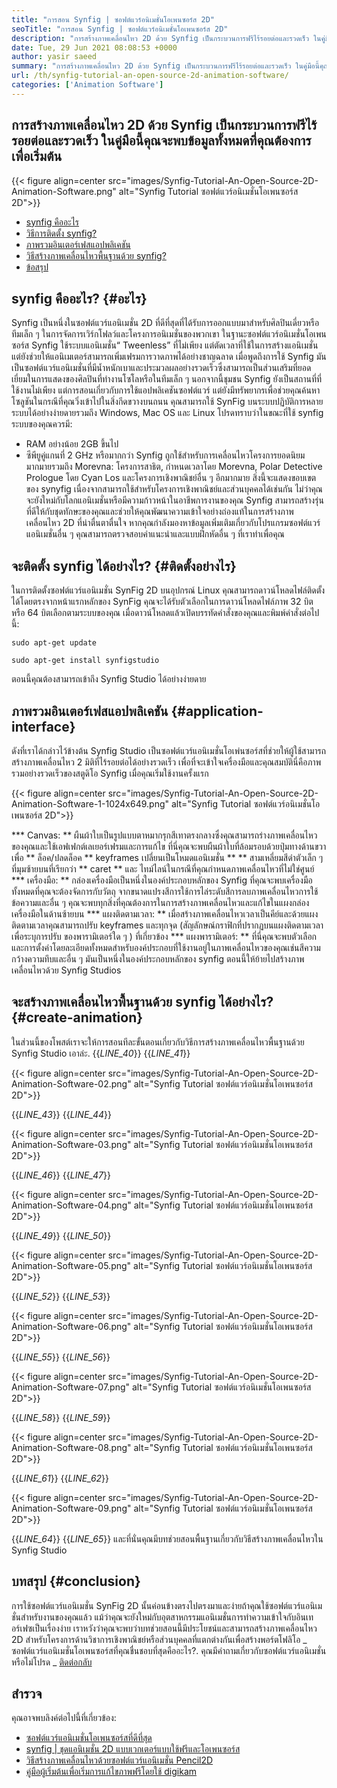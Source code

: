 ```yaml
---
title: "การสอน Synfig | ซอฟต์แวร์อนิเมชั่นโอเพนซอร์ส 2D" 
seoTitle: "การสอน Synfig | ซอฟต์แวร์อนิเมชั่นโอเพนซอร์ส 2D" 
description: "การสร้างภาพเคลื่อนไหว 2D ด้วย Synfig เป็นกระบวนการฟรีไร้รอยต่อและรวดเร็ว ในคู่มือนี้คุณจะพบข้อมูลทั้งหมดที่คุณต้องการเพื่อเริ่มต้น" 
date: Tue, 29 Jun 2021 08:08:53 +0000
author: yasir saeed
summary: "การสร้างภาพเคลื่อนไหว 2D ด้วย Synfig เป็นกระบวนการฟรีไร้รอยต่อและรวดเร็ว ในคู่มือนี้คุณจะพบข้อมูลทั้งหมดที่คุณต้องการเพื่อเริ่มต้น" 
url: /th/synfig-tutorial-an-open-source-2d-animation-software/
categories: ['Animation Software']
---
```


## การสร้างภาพเคลื่อนไหว 2D ด้วย Synfig เป็นกระบวนการฟรีไร้รอยต่อและรวดเร็ว ในคู่มือนี้คุณจะพบข้อมูลทั้งหมดที่คุณต้องการเพื่อเริ่มต้น

{{< figure align=center src="images/Synfig-Tutorial-An-Open-Source-2D-Animation-Software.png" alt="Synfig Tutorial ซอฟต์แวร์อนิเมชั่นโอเพนซอร์ส 2D">}}

  * [synfig คืออะไร][1]
  * [วิธีการติดตั้ง synfig?][2]
  * [ภาพรวมอินเตอร์เฟสแอปพลิเคชัน][3]
  * [วิธีสร้างภาพเคลื่อนไหวพื้นฐานด้วย synfig?][4]
  * [ข้อสรุป][5]

## synfig คืออะไร? {#อะไร}
Synfig เป็นหนึ่งในซอฟต์แวร์แอนิเมชั่น 2D ที่ดีที่สุดที่ได้รับการออกแบบมาสำหรับศิลปินเดี่ยวหรือทีมเล็ก ๆ ในการจัดการเวิร์กโฟลว์และโครงการอนิเมชั่นของพวกเขา ในฐานะซอฟต์แวร์อนิเมชั่นโอเพนซอร์ส Synfig ใช้ระบบแอนิเมชั่น“ Tweenless” ที่ไม่เพียง แต่ตัดเวลาที่ใช้ในการสร้างแอนิเมชั่น แต่ยังช่วยให้แอนิเมเตอร์สามารถเพิ่มเฟรมการวาดภาพได้อย่างชาญฉลาด
เมื่อพูดถึงการใช้ Synfig มันเป็นซอฟต์แวร์แอนิเมชั่นที่มีน้ำหนักเบาและประมวลผลอย่างรวดเร็วซึ่งสามารถเป็นส่วนเสริมที่ยอดเยี่ยมในการแสดงของศิลปินที่ทำงานโซโลหรือในทีมเล็ก ๆ นอกจากนี้ชุมชน Synfig ยังเป็นสถานที่ที่ใช้งานไม่เพียง แต่การสอนเกี่ยวกับการใช้แอปพลิเคชันซอฟต์แวร์ แต่ยังมีทรัพยากรเพื่อช่วยคุณค้นหาโซลูชันในกรณีที่คุณวิ่งเข้าไปในสิ่งกีดขวางบนถนน
คุณสามารถใช้ SynFig บนระบบปฏิบัติการหลายระบบได้อย่างง่ายดายรวมถึง Windows, Mac OS และ Linux โปรดทราบว่าในขณะที่ใช้ synfig ระบบของคุณควรมี:
  * RAM อย่างน้อย 2GB ขึ้นไป
  * ซีพียูคู่แกนที่ 2 GHz หรือมากกว่า
Synfig ถูกใช้สำหรับการเคลื่อนไหวโครงการยอดนิยมมากมายรวมถึง Morevna: โครงการสาธิต, กำหนดเวลาโดย Morevna, Polar Detective Prologue โดย Cyan Los และโครงการเชิงพาณิชย์อื่น ๆ อีกมากมาย สิ่งนี้จะแสดงขอบเขตของ synyfig เนื่องจากสามารถใช้สำหรับโครงการเชิงพาณิชย์และส่วนบุคคลได้เช่นกัน ไม่ว่าคุณจะยังใหม่กับโลกแอนิเมชั่นหรือมีความก้าวหน้าในอาชีพการงานของคุณ Synfig สามารถสร้างรุ่นที่ดีให้กับชุดทักษะของคุณและช่วยให้คุณพัฒนาความเข้าใจอย่างถ่องแท้ในการสร้างภาพเคลื่อนไหว 2D ที่น่าตื่นตาตื่นใจ หากคุณกำลังมองหาข้อมูลเพิ่มเติมเกี่ยวกับโปรแกรมซอฟต์แวร์แอนิเมชั่นอื่น ๆ คุณสามารถตรวจสอบคำแนะนำและแบบฝึกหัดอื่น ๆ ที่เราทำเพื่อคุณ

## จะติดตั้ง synfig ได้อย่างไร? {#ติดตั้งอย่างไร}
ในการติดตั้งซอฟต์แวร์แอนิเมชั่น SynFig 2D บนอุปกรณ์ Linux คุณสามารถดาวน์โหลดไฟล์ติดตั้งได้โดยตรงจากหน้าแรกหลักของ SynFig คุณจะได้รับตัวเลือกในการดาวน์โหลดไฟล์ภาพ 32 บิตหรือ 64 บิตเลือกตามระบบของคุณ
เมื่อดาวน์โหลดแล้วเปิดบรรทัดคำสั่งของคุณและพิมพ์คำสั่งต่อไปนี้:
```
sudo apt-get update
```
```
sudo apt-get install synfigstudio
```
ตอนนี้คุณต้องสามารถเข้าถึง Synfig Studio ได้อย่างง่ายดาย

## ภาพรวมอินเตอร์เฟสแอปพลิเคชัน {#application-interface}
ดังที่เราได้กล่าวไว้ข้างต้น Synfig Studio เป็นซอฟต์แวร์แอนิเมชั่นโอเพ่นซอร์สที่ช่วยให้ผู้ใช้สามารถสร้างภาพเคลื่อนไหว 2 มิติที่ไร้รอยต่อได้อย่างรวดเร็ว เพื่อที่จะเข้าใจเครื่องมือและคุณสมบัตินี่คือภาพรวมอย่างรวดเร็วของสตูดิโอ Synfig เมื่อคุณเริ่มใช้งานครั้งแรก

{{< figure align=center src="images/Synfig-Tutorial-An-Open-Source-2D-Animation-Software-1-1024x649.png" alt="Synfig Tutorial ซอฟต์แวร์อนิเมชั่นโอเพนซอร์ส 2D">}}

  *** Canvas: ** ผืนผ้าใบเป็นรูปแบบตาหมากรุกสีเทาตรงกลางซึ่งคุณสามารถร่างภาพเคลื่อนไหวของคุณและใช้เอฟเฟกต์เลเยอร์เฟรมและการแก้ไข ที่นี่คุณจะพบผืนผ้าใบที่ล้อมรอบด้วยปุ่มทางด้านขวาเพื่อ ** ล็อค/ปลดล็อค ** keyframes เปลี่ยนเป็นโหมดแอนิเมชั่น ** ** สามเหลี่ยมสีดำตัวเล็ก ๆ ที่มุมซ้ายบนที่เรียกว่า ** caret ** และ ไทม์ไลน์ในกรณีที่คุณกำหนดภาพเคลื่อนไหวที่ไม่ใช่ศูนย์
  *** เครื่องมือ: ** กล่องเครื่องมือเป็นหนึ่งในองค์ประกอบหลักของ Synfig ที่คุณจะพบเครื่องมือทั้งหมดที่คุณจะต้องจัดการกับวัตถุ จากขนาดแปรงสีการใช้การไล่ระดับสีการลบภาพเคลื่อนไหวการใช้ข้อความและอื่น ๆ คุณจะพบทุกสิ่งที่คุณต้องการในการสร้างภาพเคลื่อนไหวและแก้ไขในแผงกล่องเครื่องมือในด้านซ้ายบน
  *** แผงติดตามเวลา: ** เมื่อสร้างภาพเคลื่อนไหวเวลาเป็นคีย์และด้วยแผงติดตามเวลาคุณสามารถปรับ keyframes และทุกจุด (สัญลักษณ์กราฟิกที่ปรากฏบนแผงติดตามเวลาเพื่อระบุการปรับ ของพารามิเตอร์ใด ๆ ) ที่เกี่ยวข้อง
  *** แผงพารามิเตอร์: ** ที่นี่คุณจะพบตัวเลือกและการตั้งค่าโดยละเอียดทั้งหมดสำหรับองค์ประกอบที่ใช้งานอยู่ในภาพเคลื่อนไหวของคุณเช่นสีความกว้างความทึบและอื่น ๆ มันเป็นหนึ่งในองค์ประกอบหลักของ synfig
ตอนนี้ให้ย้ายไปสร้างภาพเคลื่อนไหวด้วย Synfig Studios

## จะสร้างภาพเคลื่อนไหวพื้นฐานด้วย synfig ได้อย่างไร? {#create-animation}
ในส่วนนี้ของโพสต์เราจะให้การสอนทีละขั้นตอนเกี่ยวกับวิธีการสร้างภาพเคลื่อนไหวพื้นฐานด้วย Synfig Studio เอาล่ะ.
{{_LINE_40_}}
{{_LINE_41_}}

{{< figure align=center src="images/Synfig-Tutorial-An-Open-Source-2D-Animation-Software-02.png" alt="Synfig Tutorial ซอฟต์แวร์อนิเมชั่นโอเพนซอร์ส 2D">}}

{{_LINE_43_}}
{{_LINE_44_}}

{{< figure align=center src="images/Synfig-Tutorial-An-Open-Source-2D-Animation-Software-03.png" alt="Synfig Tutorial ซอฟต์แวร์อนิเมชั่นโอเพนซอร์ส 2D">}}

{{_LINE_46_}}
{{_LINE_47_}}

{{< figure align=center src="images/Synfig-Tutorial-An-Open-Source-2D-Animation-Software-04.png" alt="Synfig Tutorial ซอฟต์แวร์อนิเมชั่นโอเพนซอร์ส 2D">}}

{{_LINE_49_}}
{{_LINE_50_}}

{{< figure align=center src="images/Synfig-Tutorial-An-Open-Source-2D-Animation-Software-05.png" alt="Synfig Tutorial ซอฟต์แวร์อนิเมชั่นโอเพนซอร์ส 2D">}}

{{_LINE_52_}}
{{_LINE_53_}}

{{< figure align=center src="images/Synfig-Tutorial-An-Open-Source-2D-Animation-Software-06.png" alt="Synfig Tutorial ซอฟต์แวร์อนิเมชั่นโอเพนซอร์ส 2D">}}

{{_LINE_55_}}
{{_LINE_56_}}

{{< figure align=center src="images/Synfig-Tutorial-An-Open-Source-2D-Animation-Software-07.png" alt="Synfig Tutorial ซอฟต์แวร์อนิเมชั่นโอเพนซอร์ส 2D">}}

{{_LINE_58_}}
{{_LINE_59_}}

{{< figure align=center src="images/Synfig-Tutorial-An-Open-Source-2D-Animation-Software-08.png" alt="Synfig Tutorial ซอฟต์แวร์อนิเมชั่นโอเพนซอร์ส 2D">}}

{{_LINE_61_}}
{{_LINE_62_}}

{{< figure align=center src="images/Synfig-Tutorial-An-Open-Source-2D-Animation-Software-09.png" alt="Synfig Tutorial ซอฟต์แวร์อนิเมชั่นโอเพนซอร์ส 2D">}}

{{_LINE_64_}}
{{_LINE_65_}}
และที่นั่นคุณมีบทช่วยสอนพื้นฐานเกี่ยวกับวิธีสร้างภาพเคลื่อนไหวใน Synfig Studio

## บทสรุป {#conclusion}
การใช้ซอฟต์แวร์แอนิเมชั่น SynFig 2D นั้นค่อนข้างตรงไปตรงมาและง่ายถ้าคุณใช้ซอฟต์แวร์แอนิเมชั่นสำหรับงานของคุณแล้ว แม้ว่าคุณจะยังใหม่กับอุตสาหกรรมแอนิเมชั่นการทำความเข้าใจกับอินเทอร์เฟซเป็นเรื่องง่าย เราหวังว่าคุณจะพบว่าบทช่วยสอนนี้มีประโยชน์และสามารถสร้างภาพเคลื่อนไหว 2D สำหรับโครงการด้านวิชาการเชิงพาณิชย์หรือส่วนบุคคลที่แตกต่างกันเพื่อสร้างพอร์ตโฟลิโอ
_ ซอฟต์แวร์แอนิเมชั่นโอเพนซอร์สที่คุณชื่นชอบที่สุดคืออะไร?. คุณมีคำถามเกี่ยวกับซอฟต์แวร์แอนิเมชั่นหรือไม่โปรด _ [ติดต่อกลับ][6]

## สำรวจ
คุณอาจพบลิงค์ต่อไปนี้ที่เกี่ยวข้อง:
  * [ซอฟต์แวร์แอนิเมชั่นโอเพนซอร์สที่ดีที่สุด][7]
  * [synfig | ชุดแอนิเมชั่น 2D แบบเวกเตอร์แบบใช้ฟรีและโอเพนซอร์ส][8]
  * [วิธีสร้างภาพเคลื่อนไหวด้วยซอฟต์แวร์แอนิเมชั่น Pencil2D][9]
  * [คู่มือผู้เริ่มต้นเพื่อเริ่มการแก้ไขภาพฟรีโดยใช้ digikam][10]

  
[1]: #what
[2]: #how-to-install
[3]: #application-interfae
[4]: #create-animation
[5]: #conclusion
[6]: mailto:yasir.saeed@aspose.com
[7]: https://products.containerize.com/animation-software/
[8]: https://products.containerize.com/animation-software/synfig/
[9]: https://blog.containerize.com/animation-software/how-to-create-animations-with-pencil2d-animation-software/
[10]: https://blog.containerize.com/animation-software/beginners-guide-to-start-free-image-editing-using-digikam/
